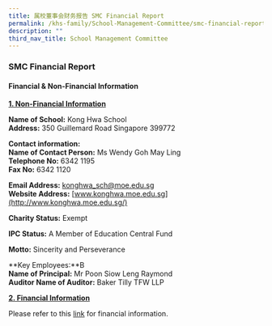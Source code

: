 ```yaml
---
title: 属校董事会财务报告 SMC Financial Report
permalink: /khs-family/School-Management-Committee/smc-financial-report/
description: ""
third_nav_title: School Management Committee
---
```


### SMC Financial Report

#### Financial & Non-Financial Information

<b><u>1. Non-Financial Information</u></b>

**Name of School:** Kong Hwa School<br>
**Address:** 350 Guillemard Road Singapore 399772

  

**Contact information:**<Br>
**Name of Contact Person:** Ms Wendy Goh May Ling<br>
**Telephone No:** 6342 1195<Br>
**Fax No:** 6342 1120

  

**Email Address:** [konghwa\_sch@moe.edu.sg](mailto:konghwa_sch@moe.edu.sg)<Br>
**Website Address:** [www.konghwa.moe.edu.sg](http://www.konghwa.moe.edu.sg/)

  

**Charity Status:** Exempt

  

**IPC Status:** A Member of Education Central Fund

  

**Motto:** Sincerity and Perseverance

  

**Key Employees:**B<br>
**Name of Principal:** Mr Poon Siow Leng Raymond<br>
**Auditor Name of Auditor:** Baker Tilly TFW LLP

  

<b><u>2. Financial Information</u></b>

  

Please refer to this [link](https://www.moe.gov.sg/about/org-structure/fdd/financial-summary-of-government-aided-schools-and-independent-schools-donation-funds) for financial information.